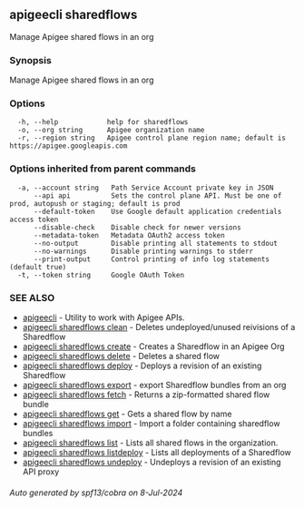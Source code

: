 ## apigeecli sharedflows

Manage Apigee shared flows in an org

### Synopsis

Manage Apigee shared flows in an org

### Options

```
  -h, --help            help for sharedflows
  -o, --org string      Apigee organization name
  -r, --region string   Apigee control plane region name; default is https://apigee.googleapis.com
```

### Options inherited from parent commands

```
  -a, --account string   Path Service Account private key in JSON
      --api api          Sets the control plane API. Must be one of prod, autopush or staging; default is prod
      --default-token    Use Google default application credentials access token
      --disable-check    Disable check for newer versions
      --metadata-token   Metadata OAuth2 access token
      --no-output        Disable printing all statements to stdout
      --no-warnings      Disable printing warnings to stderr
      --print-output     Control printing of info log statements (default true)
  -t, --token string     Google OAuth Token
```

### SEE ALSO

* [apigeecli](apigeecli.md)	 - Utility to work with Apigee APIs.
* [apigeecli sharedflows clean](apigeecli_sharedflows_clean.md)	 - Deletes undeployed/unused reivisions of a Sharedflow
* [apigeecli sharedflows create](apigeecli_sharedflows_create.md)	 - Creates a Sharedflow in an Apigee Org
* [apigeecli sharedflows delete](apigeecli_sharedflows_delete.md)	 - Deletes a shared flow
* [apigeecli sharedflows deploy](apigeecli_sharedflows_deploy.md)	 - Deploys a revision of an existing Sharedflow
* [apigeecli sharedflows export](apigeecli_sharedflows_export.md)	 - export Sharedflow bundles from an org
* [apigeecli sharedflows fetch](apigeecli_sharedflows_fetch.md)	 - Returns a zip-formatted shared flow bundle 
* [apigeecli sharedflows get](apigeecli_sharedflows_get.md)	 - Gets a shared flow by name
* [apigeecli sharedflows import](apigeecli_sharedflows_import.md)	 - Import a folder containing sharedflow bundles
* [apigeecli sharedflows list](apigeecli_sharedflows_list.md)	 - Lists all shared flows in the organization.
* [apigeecli sharedflows listdeploy](apigeecli_sharedflows_listdeploy.md)	 - Lists all deployments of a Sharedflow
* [apigeecli sharedflows undeploy](apigeecli_sharedflows_undeploy.md)	 - Undeploys a revision of an existing API proxy

###### Auto generated by spf13/cobra on 8-Jul-2024
